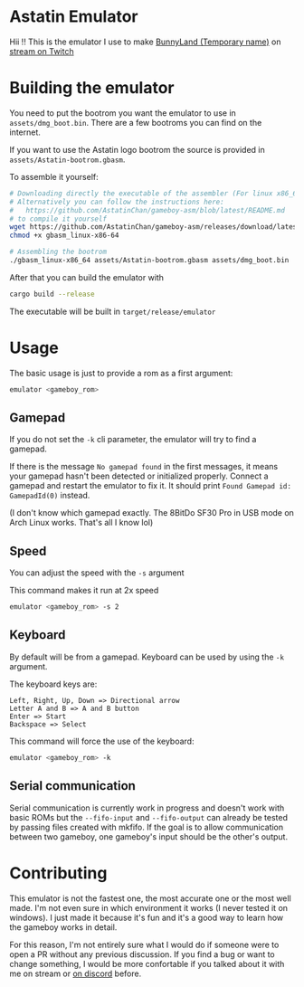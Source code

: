 # Astatin Emulator

Hii !! This is the emulator I use to make [BunnyLand (Temporary name)](https://github.com/AstatinChan/BunnyLand-Gameboy) on [stream on Twitch](https://www.twitch.tv/astatinchan)

# Building the emulator

You need to put the bootrom you want the emulator to use in `assets/dmg_boot.bin`. There are a few bootroms you can find on the internet.

If you want to use the Astatin logo bootrom the source is provided in `assets/Astatin-bootrom.gbasm`. 

To assemble it yourself:
```bash
# Downloading directly the executable of the assembler (For linux x86_64)
# Alternatively you can follow the instructions here:
#   https://github.com/AstatinChan/gameboy-asm/blob/latest/README.md
# to compile it yourself
wget https://github.com/AstatinChan/gameboy-asm/releases/download/latest/gbasm_linux-x86_64
chmod +x gbasm_linux-x86-64

# Assembling the bootrom
./gbasm_linux-x86_64 assets/Astatin-bootrom.gbasm assets/dmg_boot.bin
```

After that you can build the emulator with
```bash
cargo build --release
```

The executable will be built in `target/release/emulator`

# Usage

The basic usage is just to provide a rom as a first argument:
```bash
emulator <gameboy_rom>
```

## Gamepad

If you do not set the `-k` cli parameter, the emulator will try to find a gamepad.

If there is the message `No gamepad found` in the first messages, it means your gamepad hasn't been detected or initialized properly. Connect a gamepad and restart the emulator to fix it. It should print `Found Gamepad id: GamepadId(0)` instead.

(I don't know which gamepad exactly. The 8BitDo SF30 Pro in USB mode on Arch Linux works. That's all I know lol)

## Speed

You can adjust the speed with the `-s` argument

This command makes it run at 2x speed
```bash
emulator <gameboy_rom> -s 2
```

## Keyboard

By default will be from a gamepad. Keyboard can be used by using the `-k` argument.

The keyboard keys are:
```
Left, Right, Up, Down => Directional arrow
Letter A and B => A and B button
Enter => Start
Backspace => Select
```

This command will force the use of the keyboard:
```bash
emulator <gameboy_rom> -k
```

## Serial communication

Serial communication is currently work in progress and doesn't work with basic ROMs but the `--fifo-input` and `--fifo-output` can already be tested by passing files created with mkfifo. If the goal is to allow communication between two gameboy, one gameboy's input should be the other's output.

# Contributing

This emulator is not the fastest one, the most accurate one or the most well made. I'm not even sure in which environment it works (I never tested it on windows). I just made it because it's fun and it's a good way to learn how the gameboy works in detail.

For this reason, I'm not entirely sure what I would do if someone were to open a PR without any previous discussion. If you find a bug or want to change something, I would be more confortable if you talked about it with me on stream or [on discord](https://discord.com/invite/XVTCuYJh) before.
